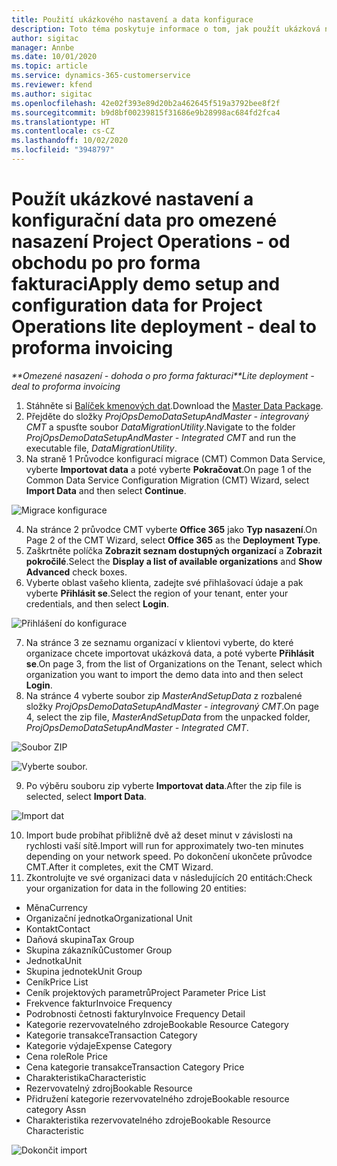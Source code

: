 ```yaml
---
title: Použití ukázkového nastavení a data konfigurace
description: Toto téma poskytuje informace o tom, jak použít ukázková nastavení a konfigurační data pro Project Operations.
author: sigitac
manager: Annbe
ms.date: 10/01/2020
ms.topic: article
ms.service: dynamics-365-customerservice
ms.reviewer: kfend
ms.author: sigitac
ms.openlocfilehash: 42e02f393e89d20b2a462645f519a3792bee8f2f
ms.sourcegitcommit: b9d8bf00239815f31686e9b28998ac684fd2fca4
ms.translationtype: HT
ms.contentlocale: cs-CZ
ms.lasthandoff: 10/02/2020
ms.locfileid: "3948797"
---
```

# <a name="apply-demo-setup-and-configuration-data-for-project-operations-lite-deployment---deal-to-proforma-invoicing"></a><span data-ttu-id="e3a96-103">Použít ukázkové nastavení a konfigurační data pro omezené nasazení Project Operations - od obchodu po pro forma fakturaci</span><span class="sxs-lookup"><span data-stu-id="e3a96-103">Apply demo setup and configuration data for Project Operations lite deployment - deal to proforma invoicing</span></span>

<span data-ttu-id="e3a96-104">_\*\*Omezené nasazení - dohoda o pro forma fakturaci_</span><span class="sxs-lookup"><span data-stu-id="e3a96-104">_\*\*Lite deployment - deal to proforma invoicing_</span></span>

1. <span data-ttu-id="e3a96-105">Stáhněte si [Balíček kmenových dat](https://download.microsoft.com/download/3/4/1/341bf279-a64f-4baa-af31-ce624859b518/ProjOpsSampleSetupData%20-%20CE%20only%20CMT.zip).</span><span class="sxs-lookup"><span data-stu-id="e3a96-105">Download the [Master Data Package](https://download.microsoft.com/download/3/4/1/341bf279-a64f-4baa-af31-ce624859b518/ProjOpsSampleSetupData%20-%20CE%20only%20CMT.zip).</span></span> 
2. <span data-ttu-id="e3a96-106">Přejděte do složky *ProjOpsDemoDataSetupAndMaster - integrovaný CMT* a spusťte soubor *DataMigrationUtility*.</span><span class="sxs-lookup"><span data-stu-id="e3a96-106">Navigate to the folder *ProjOpsDemoDataSetupAndMaster - Integrated CMT* and run the executable file, *DataMigrationUtility*.</span></span>
3. <span data-ttu-id="e3a96-107">Na straně 1 Průvodce konfigurací migrace (CMT) Common Data Service, vyberte **Importovat data** a poté vyberte **Pokračovat**.</span><span class="sxs-lookup"><span data-stu-id="e3a96-107">On page 1 of the Common Data Service Configuration Migration (CMT) Wizard, select **Import Data** and then select **Continue**.</span></span>

![Migrace konfigurace](./media/1ConfigurationMigration.png)

4. <span data-ttu-id="e3a96-109">Na stránce 2 průvodce CMT vyberte **Office 365** jako **Typ nasazení**.</span><span class="sxs-lookup"><span data-stu-id="e3a96-109">On Page 2 of the CMT Wizard, select **Office 365** as the **Deployment Type**.</span></span>
5. <span data-ttu-id="e3a96-110">Zaškrtněte políčka **Zobrazit seznam dostupných organizací** a **Zobrazit pokročilé**.</span><span class="sxs-lookup"><span data-stu-id="e3a96-110">Select the **Display a list of available organizations** and **Show Advanced** check boxes.</span></span>
6. <span data-ttu-id="e3a96-111">Vyberte oblast vašeho klienta, zadejte své přihlašovací údaje a pak vyberte **Přihlásit se**.</span><span class="sxs-lookup"><span data-stu-id="e3a96-111">Select the region of your tenant, enter your credentials, and then select **Login**.</span></span>

![Přihlášení do konfigurace](./media/2ConfigurationSignin.png)

7. <span data-ttu-id="e3a96-113">Na stránce 3 ze seznamu organizací v klientovi vyberte, do které organizace chcete importovat ukázková data, a poté vyberte **Přihlásit se**.</span><span class="sxs-lookup"><span data-stu-id="e3a96-113">On page 3, from the list of Organizations on the Tenant, select which organization you want to import the demo data into and then select **Login**.</span></span>
8. <span data-ttu-id="e3a96-114">Na stránce 4 vyberte soubor zip *MasterAndSetupData* z rozbalené složky *ProjOpsDemoDataSetupAndMaster - integrovaný CMT*.</span><span class="sxs-lookup"><span data-stu-id="e3a96-114">On page 4, select the zip file, *MasterAndSetupData* from the unpacked folder, *ProjOpsDemoDataSetupAndMaster - Integrated CMT*.</span></span>

![Soubor ZIP](./media/3ZipFile.png)

![Vyberte soubor.](./media/4SelectAFile.png)

9. <span data-ttu-id="e3a96-117">Po výběru souboru zip vyberte **Importovat data**.</span><span class="sxs-lookup"><span data-stu-id="e3a96-117">After the zip file is selected, select **Import Data**.</span></span>

![Import dat](./media/5ImportData.png)

10. <span data-ttu-id="e3a96-119">Import bude probíhat přibližně dvě až deset minut v závislosti na rychlosti vaší sítě.</span><span class="sxs-lookup"><span data-stu-id="e3a96-119">Import will run for approximately two-ten minutes depending on your network speed.</span></span> <span data-ttu-id="e3a96-120">Po dokončení ukončete průvodce CMT.</span><span class="sxs-lookup"><span data-stu-id="e3a96-120">After it completes, exit the CMT Wizard.</span></span> 
11. <span data-ttu-id="e3a96-121">Zkontrolujte ve své organizaci data v následujících 20 entitách:</span><span class="sxs-lookup"><span data-stu-id="e3a96-121">Check your organization for data in the following 20 entities:</span></span>

- <span data-ttu-id="e3a96-122">Měna</span><span class="sxs-lookup"><span data-stu-id="e3a96-122">Currency</span></span>
- <span data-ttu-id="e3a96-123">Organizační jednotka</span><span class="sxs-lookup"><span data-stu-id="e3a96-123">Organizational Unit</span></span>
- <span data-ttu-id="e3a96-124">Kontakt</span><span class="sxs-lookup"><span data-stu-id="e3a96-124">Contact</span></span>
- <span data-ttu-id="e3a96-125">Daňová skupina</span><span class="sxs-lookup"><span data-stu-id="e3a96-125">Tax Group</span></span>
- <span data-ttu-id="e3a96-126">Skupina zákazníků</span><span class="sxs-lookup"><span data-stu-id="e3a96-126">Customer Group</span></span>
- <span data-ttu-id="e3a96-127">Jednotka</span><span class="sxs-lookup"><span data-stu-id="e3a96-127">Unit</span></span>
- <span data-ttu-id="e3a96-128">Skupina jednotek</span><span class="sxs-lookup"><span data-stu-id="e3a96-128">Unit Group</span></span>
- <span data-ttu-id="e3a96-129">Ceník</span><span class="sxs-lookup"><span data-stu-id="e3a96-129">Price List</span></span>
- <span data-ttu-id="e3a96-130">Ceník projektových parametrů</span><span class="sxs-lookup"><span data-stu-id="e3a96-130">Project Parameter Price List</span></span>
- <span data-ttu-id="e3a96-131">Frekvence faktur</span><span class="sxs-lookup"><span data-stu-id="e3a96-131">Invoice Frequency</span></span>
- <span data-ttu-id="e3a96-132">Podrobnosti četnosti faktury</span><span class="sxs-lookup"><span data-stu-id="e3a96-132">Invoice Frequency Detail</span></span>
- <span data-ttu-id="e3a96-133">Kategorie rezervovatelného zdroje</span><span class="sxs-lookup"><span data-stu-id="e3a96-133">Bookable Resource Category</span></span>
- <span data-ttu-id="e3a96-134">Kategorie transakce</span><span class="sxs-lookup"><span data-stu-id="e3a96-134">Transaction Category</span></span>
- <span data-ttu-id="e3a96-135">Kategorie výdaje</span><span class="sxs-lookup"><span data-stu-id="e3a96-135">Expense Category</span></span>
- <span data-ttu-id="e3a96-136">Cena role</span><span class="sxs-lookup"><span data-stu-id="e3a96-136">Role Price</span></span>
- <span data-ttu-id="e3a96-137">Cena kategorie transakce</span><span class="sxs-lookup"><span data-stu-id="e3a96-137">Transaction Category Price</span></span>
- <span data-ttu-id="e3a96-138">Charakteristika</span><span class="sxs-lookup"><span data-stu-id="e3a96-138">Characteristic</span></span>
- <span data-ttu-id="e3a96-139">Rezervovatelný zdroj</span><span class="sxs-lookup"><span data-stu-id="e3a96-139">Bookable Resource</span></span>
- <span data-ttu-id="e3a96-140">Přidružení kategorie rezervovatelného zdroje</span><span class="sxs-lookup"><span data-stu-id="e3a96-140">Bookable resource category Assn</span></span>
- <span data-ttu-id="e3a96-141">Charakteristika rezervovatelného zdroje</span><span class="sxs-lookup"><span data-stu-id="e3a96-141">Bookable Resource Characteristic</span></span>

![Dokončit import](./media/6CompleteImport.png)
